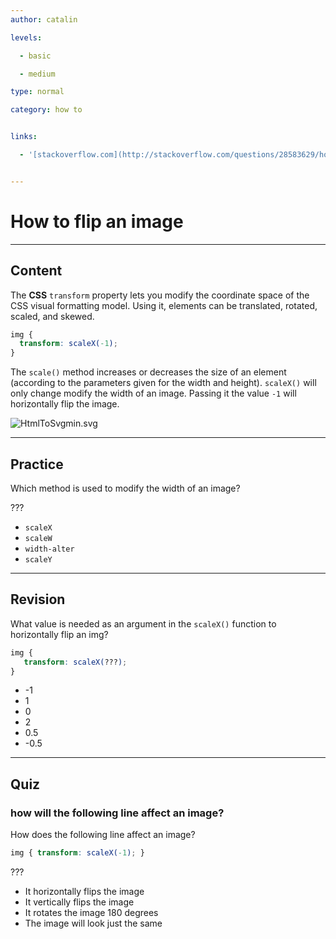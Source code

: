 ```yaml
---
author: catalin

levels:

  - basic

  - medium

type: normal

category: how to


links:

  - '[stackoverflow.com](http://stackoverflow.com/questions/28583629/how-to-make-images-flip-rotate-using-css){website}'


---
```


# How to flip an image

---
## Content

The **CSS** `transform` property lets you modify the coordinate space of the CSS visual formatting model. Using it, elements can be translated, rotated, scaled, and skewed. 


```css
img {
  transform: scaleX(-1);
}
```

The `scale()` method increases or decreases the size of an element (according to the parameters given for the width and height). `scaleX()` will only change modify the width of an image. Passing it the value `-1` will horizontally flip the image.


![HtmlToSvgmin.svg](%3Csvg%20height=%22auto%22%20viewBox=%220%200%20800%20300%22%20xmlns=%22http://www.w3.org/2000/svg%22%20version=%221.2%22%20baseProfile=%22tiny%22%3E%3Cdesc%3ECreated%20by%20HiQPdf%3C/desc%3E%3Cg%20fill=%22none%22%20stroke=%22#000%22%20fill-rule=%22evenodd%22%20stroke-linecap=%22square%22%20stroke-linejoin=%22bevel%22%3E%3Cpath%20d=%22M8%208h800v300H8V8%22%20fill=%22#596193%22%20stroke=%22none%22/%3E%3Ctext%20stroke=%22none%22%20x=%22360%22%20y=%22210%22%20font-family=%22Times%20New%20Roman%22%20font-size=%2216%22%20font-weight=%22400%22%20fill=%22#000%22%3E%3C/text%3E%3Cpath%20d=%22M38%2058h352v1H38v-1M38%20259h352v1H38v-1%22%20fill=%22#fff%22%20stroke=%22none%22/%3E%3Cpath%20d=%22M38%2058h1v202h-1V58M389%2058h1v202h-1V58%22%20fill=%22#fff%22%20stroke=%22none%22/%3E%3Cpath%20d=%22M39%20101.81h350v114.38H39V101.81%22%20fill=%22#596193%22%20stroke=%22none%22%20stroke-width=%22.5719%22/%3E%3Cpath%20fill-rule=%22nonzero%22%20d=%22M97.277%20167.655v-.465c0-20.434%209.837-30.655%2029.488-30.655%204.11%200%207.844.575%2011.19%201.712%203.353%201.15%206.01%202.498%207.982%204.038%201.963%201.56%203.693%203.587%205.177%206.093%201.492%202.49%202.55%204.614%203.192%206.366.634%201.74%201.128%203.854%201.468%206.333.356%202.395.54%203.9.54%204.517v2.56l-.27%204.19H107.13c.62%205.97%202.674%2010.303%206.183%2013.007%203.492%202.683%208.678%204.04%2015.555%204.04%208.847%200%2015.995-1.22%2021.382-3.683l1.66%208.09c-6.49%202.753-14.333%204.13-23.567%204.13h-.386c-3.94%200-7.558-.412-10.842-1.253-3.284-.836-6.514-2.273-9.683-4.334-3.168-2.053-5.656-5.154-7.457-9.28-1.815-4.123-2.704-9.134-2.704-15.027v-.412l.007.035m11.012-2.91h39.255c0-1.37-.178-2.875-.54-4.54-.388-1.67-1.13-3.812-2.242-6.433-1.113-2.602-3.13-4.792-6.043-6.538-2.905-1.746-6.506-2.615-10.794-2.615-6.646%200-11.483%201.532-14.482%204.586-3%203.08-4.715%208.25-5.155%2015.54m55.87%2032.27v-54.69c8.707-3.875%2018.08-5.82%2028.08-5.82%208.346%200%2014.837%201.905%2019.473%205.704%204.59%203.8%206.9%209.152%206.9%2016.053v38.745h-9.597v-38.732c0-1.663-.193-3.15-.587-4.45-.388-1.3-1.145-2.67-2.273-4.148-1.128-1.48-2.952-2.6-5.463-3.402-2.512-.8-5.68-1.198-9.49-1.198-5.595%200-11.42.8-17.487%202.396v49.54h-9.558v.002m63.75%200v-75.91h9.735v45.66l30.253-29.3h12.17l-27.74%2027.396%2032.376%2032.16h-12.966l-25.733-26.116-8.36%208.03v18.086h-9.737v-.006m61.434-68.79v-9.243h10.432v9.242h-10.432m0%209.24h10.432v59.558h-10.432v-59.557%22%20fill=%22#ff6f31%22%20stroke=%22none%22%20stroke-width=%22.5719%22/%3E%3Cpath%20fill-rule=%22nonzero%22%20d=%22M80.702%20150.815l-28.977%2016.43v4.106l28.977%2016.43v-7.186l-20.285-11.296%2020.285-11.295v-7.188m255.005-20.537h6.954l-24.34%2066.744h-6.955l24.342-66.744m11.59%2020.537l28.978%2016.43v4.106l-28.978%2016.43v-7.186l20.285-11.296-20.285-11.295v-7.188%22%20fill=%22#fff%22%20stroke=%22none%22%20stroke-width=%22.5719%22/%3E%3Cpath%20d=%22M424%2058h352v1H424v-1M424%20259h352v1H424v-1%22%20fill=%22#fff%22%20stroke=%22none%22/%3E%3Cpath%20d=%22M424%2058h1v202h-1V58M775%2058h1v202h-1V58%22%20fill=%22#fff%22%20stroke=%22none%22/%3E%3Cpath%20d=%22M425%20101.81h350v114.38H425V101.81%22%20fill=%22#596193%22%20stroke=%22none%22%20stroke-width=%22.5719%22/%3E%3Cpath%20fill-rule=%22nonzero%22%20d=%22M716.73%20167.62v.41c0%205.895-.89%2010.906-2.705%2015.027-1.8%204.128-4.288%207.23-7.457%209.282-3.168%202.06-6.398%203.497-9.682%204.333-3.284.842-6.9%201.252-10.842%201.252h-.386c-9.234%200-17.078-1.376-23.57-4.13l1.662-8.09c5.386%202.466%2012.534%203.684%2021.383%203.684%206.877%200%2012.062-1.357%2015.555-4.04%203.508-2.705%205.564-7.038%206.18-13.007h-48.912l-.27-4.19v-2.56c0-.617.184-2.122.54-4.518.34-2.478.834-4.593%201.467-6.332.642-1.752%201.7-3.875%203.192-6.366%201.484-2.506%203.214-4.532%205.177-6.093%201.97-1.54%204.63-2.888%207.983-4.04%203.346-1.135%207.078-1.71%2011.19-1.71%2019.65%200%2029.487%2010.22%2029.487%2030.654v.466l.008-.034m-11.02-2.874c-.44-7.29-2.155-12.46-5.154-15.54-2.998-3.053-7.835-4.586-14.48-4.586-4.29%200-7.89.87-10.796%202.614-2.913%201.746-4.93%203.937-6.043%206.538-1.112%202.622-1.854%204.765-2.24%206.435-.363%201.663-.54%203.17-.54%204.54h39.254m-55.87%2032.27h-9.558v-49.543c-6.065-1.595-11.892-2.396-17.487-2.396-3.81%200-6.978.397-9.49%201.198-2.51.8-4.334%201.924-5.462%203.402-1.13%201.48-1.886%202.848-2.272%204.15-.393%201.3-.587%202.785-.587%204.448v38.732h-9.597v-38.745c0-6.9%202.31-12.254%206.9-16.053%204.637-3.8%2011.128-5.703%2019.474-5.703%2010%200%2019.372%201.944%2028.08%205.82v54.69m-63.75.005h-9.736v-18.086l-8.36-8.03-25.733%2026.116h-12.965l32.377-32.16-27.74-27.396h12.17l30.252%2029.3v-45.66h9.736v75.916m-71.864-68.797v-9.242h10.432v9.242h-10.432m10.432%2068.797h-10.432v-59.556h10.432v59.556%22%20fill=%22#ff6f31%22%20stroke=%22none%22%20stroke-width=%22.5719%22/%3E%3Cpath%20fill-rule=%22nonzero%22%20d=%22M733.297%20158.003l20.285%2011.295-20.285%2011.295v7.188l28.978-16.43v-4.107l-28.978-16.43v7.19m-230.662%2039.02h-6.954l-24.342-66.745h6.955l24.342%2066.744m-35.932-39.02L446.418%20169.3l20.285%2011.295v7.188l-28.978-16.43v-4.107l28.978-16.43v7.19%22%20fill=%22#fff%22%20stroke=%22none%22%20stroke-width=%22.5719%22/%3E%3C/g%3E%3C/svg%3E)

---
## Practice

Which method is used to modify the width of an image?

???


* `scaleX`
* `scaleW`
* `width-alter`
* `scaleY`

---
## Revision

What value is needed as an argument in the `scaleX()` function to horizontally flip an img?
```css
img {
   transform: scaleX(???);
}
```

* -1
* 1
* 0
* 2
* 0.5
* -0.5

---
## Quiz 

### how will the following line affect an image?

How does the following line affect an image?

```css
img { transform: scaleX(-1); }
```

 ???

* It horizontally flips the image
* It vertically flips the image
* It rotates the image 180 degrees
* The image will look just the same
 
